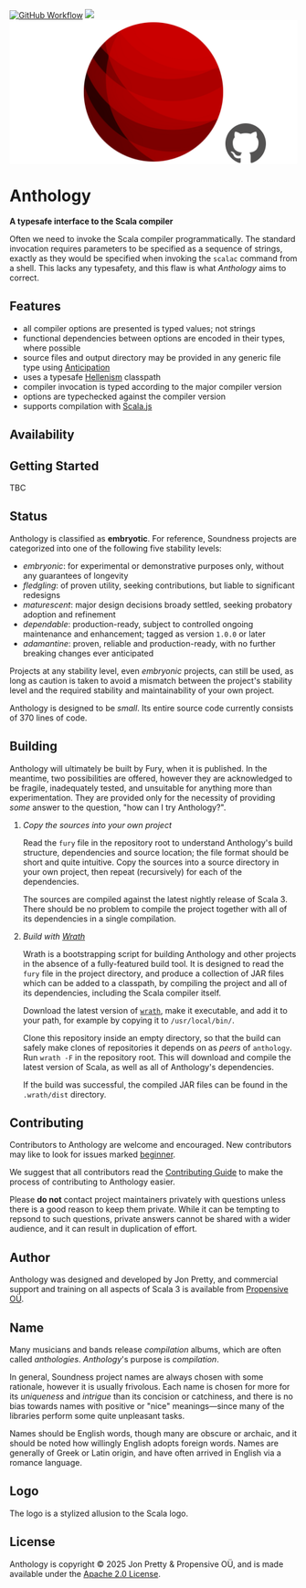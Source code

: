 [<img alt="GitHub Workflow" src="https://img.shields.io/github/actions/workflow/status/propensive/anthology/main.yml?style=for-the-badge" height="24">](https://github.com/propensive/anthology/actions)
[<img src="https://img.shields.io/discord/633198088311537684?color=8899f7&label=DISCORD&style=for-the-badge" height="24">](https://discord.com/invite/MBUrkTgMnA)
<img src="/doc/images/github.png" valign="middle">

# Anthology

__A typesafe interface to the Scala compiler__

Often we need to invoke the Scala compiler programmatically. The standard
invocation requires parameters to be specified as a sequence of strings,
exactly as they would be specified when invoking the `scalac` command from a
shell. This lacks any typesafety, and this flaw is what _Anthology_ aims to
correct.

## Features

- all compiler options are presented is typed values; not strings
- functional dependencies between options are encoded in their types, where
  possible
- source files and output directory may be provided in any generic file type
  using [Anticipation](https://github.com/propensive/anticipation)
- uses a typesafe [Hellenism](https://github.com/propensive/hellenism/)
  classpath
- compiler invocation is typed according to the major compiler version
- options are typechecked against the compiler version
- supports compilation with [Scala.js](https://scala-js.org/)


## Availability







## Getting Started

TBC



## Status

Anthology is classified as __embryotic__. For reference, Soundness projects are
categorized into one of the following five stability levels:

- _embryonic_: for experimental or demonstrative purposes only, without any guarantees of longevity
- _fledgling_: of proven utility, seeking contributions, but liable to significant redesigns
- _maturescent_: major design decisions broady settled, seeking probatory adoption and refinement
- _dependable_: production-ready, subject to controlled ongoing maintenance and enhancement; tagged as version `1.0.0` or later
- _adamantine_: proven, reliable and production-ready, with no further breaking changes ever anticipated

Projects at any stability level, even _embryonic_ projects, can still be used,
as long as caution is taken to avoid a mismatch between the project's stability
level and the required stability and maintainability of your own project.

Anthology is designed to be _small_. Its entire source code currently consists
of 370 lines of code.

## Building

Anthology will ultimately be built by Fury, when it is published. In the
meantime, two possibilities are offered, however they are acknowledged to be
fragile, inadequately tested, and unsuitable for anything more than
experimentation. They are provided only for the necessity of providing _some_
answer to the question, "how can I try Anthology?".

1. *Copy the sources into your own project*
   
   Read the `fury` file in the repository root to understand Anthology's build
   structure, dependencies and source location; the file format should be short
   and quite intuitive. Copy the sources into a source directory in your own
   project, then repeat (recursively) for each of the dependencies.

   The sources are compiled against the latest nightly release of Scala 3.
   There should be no problem to compile the project together with all of its
   dependencies in a single compilation.

2. *Build with [Wrath](https://github.com/propensive/wrath/)*

   Wrath is a bootstrapping script for building Anthology and other projects in
   the absence of a fully-featured build tool. It is designed to read the `fury`
   file in the project directory, and produce a collection of JAR files which can
   be added to a classpath, by compiling the project and all of its dependencies,
   including the Scala compiler itself.
   
   Download the latest version of
   [`wrath`](https://github.com/propensive/wrath/releases/latest), make it
   executable, and add it to your path, for example by copying it to
   `/usr/local/bin/`.

   Clone this repository inside an empty directory, so that the build can
   safely make clones of repositories it depends on as _peers_ of `anthology`.
   Run `wrath -F` in the repository root. This will download and compile the
   latest version of Scala, as well as all of Anthology's dependencies.

   If the build was successful, the compiled JAR files can be found in the
   `.wrath/dist` directory.

## Contributing

Contributors to Anthology are welcome and encouraged. New contributors may like
to look for issues marked
[beginner](https://github.com/propensive/anthology/labels/beginner).

We suggest that all contributors read the [Contributing
Guide](/contributing.md) to make the process of contributing to Anthology
easier.

Please __do not__ contact project maintainers privately with questions unless
there is a good reason to keep them private. While it can be tempting to
repsond to such questions, private answers cannot be shared with a wider
audience, and it can result in duplication of effort.

## Author

Anthology was designed and developed by Jon Pretty, and commercial support and
training on all aspects of Scala 3 is available from [Propensive
O&Uuml;](https://propensive.com/).



## Name

Many musicians and bands release _compilation_ albums, which are often called
_anthologies_. _Anthology_'s purpose is _compilation_.

In general, Soundness project names are always chosen with some rationale,
however it is usually frivolous. Each name is chosen for more for its
_uniqueness_ and _intrigue_ than its concision or catchiness, and there is no
bias towards names with positive or "nice" meanings—since many of the libraries
perform some quite unpleasant tasks.

Names should be English words, though many are obscure or archaic, and it
should be noted how willingly English adopts foreign words. Names are generally
of Greek or Latin origin, and have often arrived in English via a romance
language.

## Logo

The logo is a stylized allusion to the Scala logo.

## License

Anthology is copyright &copy; 2025 Jon Pretty & Propensive O&Uuml;, and
is made available under the [Apache 2.0 License](/license.md).

